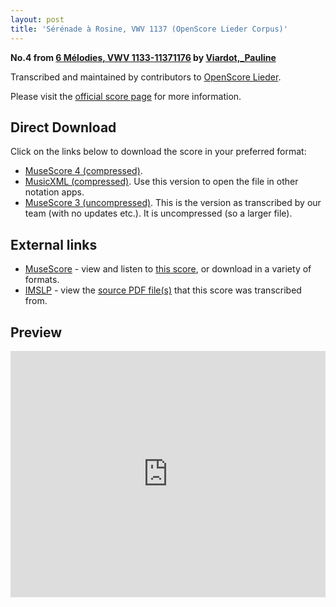 ```yaml
---
layout: post
title: 'Sérénade à Rosine, VWV 1137 (OpenScore Lieder Corpus)'
---
```


__No.4 from [6 Mélodies, VWV 1133-11371176](https://fourscoreandmore.org/OpenScore/Viardot%2C_Pauline/6_M%C3%A9lodies%2C_VWV_1133-11371176/) by [Viardot,_Pauline](https://fourscoreandmore.org/OpenScore/Viardot%2C_Pauline)__

Transcribed and maintained by contributors to [OpenScore Lieder].

Please visit the [official score page] for more information.

[official score page]: https://musescore.com/openscore-lieder-corpus/scores/5989772
[OpenScore Lieder]: https://musescore.com/openscore-lieder-corpus

## Direct Download

Click on the links below to download the score in your preferred format:
- [MuseScore 4 (compressed)](https://fourscoreandmore.org/OpenScore/Viardot%2C_Pauline/6_M%C3%A9lodies%2C_VWV_1133-11371176/4_S%C3%A9r%C3%A9nade_%C3%A0_Rosine%2C_VWV_1137.mscz).
- [MusicXML (compressed)](https://fourscoreandmore.org/OpenScore/Viardot%2C_Pauline/6_M%C3%A9lodies%2C_VWV_1133-11371176/4_S%C3%A9r%C3%A9nade_%C3%A0_Rosine%2C_VWV_1137.mxl). Use this version to open the file in other notation apps.
- [MuseScore 3 (uncompressed)](https://raw.githubusercontent.com/OpenScore/Lieder/refs/heads/main/scores/Viardot%2C_Pauline/6_M%C3%A9lodies%2C_VWV_1133-11371176/4_S%C3%A9r%C3%A9nade_%C3%A0_Rosine%2C_VWV_1137/lc5989772.mscx). This is the version as transcribed by our team (with no updates etc.). It is uncompressed (so a larger file).

## External links

- [MuseScore] - view and listen to [this score][MuseScore], or download in a variety of formats.
- [IMSLP] - view the [source PDF file(s)][IMSLP] that this score was transcribed from.

[MuseScore]: https://musescore.com/score/5989772
[IMSLP]: https://imslp.org/wiki/Special:ReverseLookup/580250

## Preview

<iframe width="100%" height="394" src="https://musescore.com/openscore-lieder-corpus/scores/5989772/embed" frameborder="0" allowfullscreen allow="autoplay; fullscreen"></iframe>
